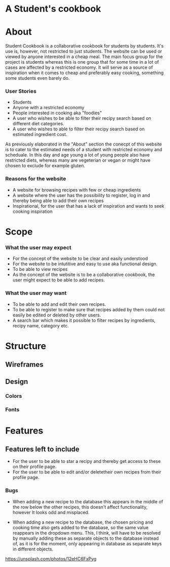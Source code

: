 # A Student's cookbook

# About

Student Cookbook is a collaborative cookbook for students by students. It's use is, however, not restricted to just students. The website can be used or viewed by anyone interested in a cheap meal. The main focus group for the project is students whereas this is one group that for some time in a lot of cases are affected by a restricted economy. It will serve as a source of inspiration when it comes to cheap and preferably easy cooking, something some students even barely do. 

### User Stories 
* Students 
* Anyone with a restricted economy
* People interested in cooking aka "foodies"
* A user who wishes to be able to filter their recipy search based on different diet categories.
* A user who wishes to able to filter their recipy search based on estimated ingredient cost. 

As previously elaborated in the "About" section the conecpt of this website is to cater to the estimated needs of a student with restricted economy and scheduale. In this day and age young a lot of young people also have restricted diets, whereas many are vegeterian or vegan or might have chosen to exclude for example gluten. 

### Reasons for the website
* A website for browsing recipes with few or cheap ingredients 
* A website where the user has the possibility to register, log in and thereby being able to add their own recipes
* Inspirational, for the user that has a lack of inspiration and wants to seek cooking inspiration 

# Scope

### What the user may expect
* For the concept of the website to be clear and easily understood
* For the website to be intutitive and easy to use aka functional design.
* To be able to view recipes
* As the concept of the website is to be a collaborative cookbook, the user might expect to be able to add recipes.

### What the user may want
* To be able to add and edit their own recipes.
* To be able to register to make sure that recipes added by them could not easily be edited or deleted by other users.
* A search bar which makes it possible to filter recipes by ingredients, recipy name, category etc. 

# Structure 
## Wireframes

## Design 
### Colors

### Fonts

# Features

## Features left to include
* For the user to be able to star a recipy and thereby get access to these on their profile page.
* For the user to be able to edit and/or deletetheir own recipes from their profile page.


### Bugs
* When adding a new recipe to the database this appears in the middle of the row below the other recipes, this doesn't affect functionality, however It looks odd and misplaced.

* When adding a new recipe to the database, the chosen pricing and cooking time also gets added to the database, so the same value reappears in the dropdown menu. This, I think, will have to be resolved by manually adding these as separate objects to the database instead of, as it is for the moment, only appearing in database as separate keys in different objects. 

https://unsplash.com/photos/12eHC6FxPyg


